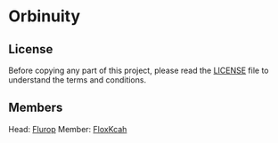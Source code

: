 # Orbinuity

## License

Before copying any part of this project, please read the [LICENSE](./LICENSE) file to understand the terms and conditions.

## Members

Head: [Flurop](https://github.com/Flurop)
Member: [FloxKcah](https://github.com/FloxKcah)
